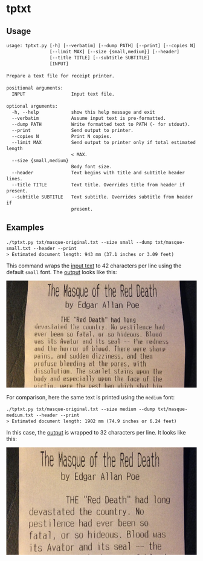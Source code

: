 tptxt
=====

Usage
-----

	usage: tptxt.py [-h] [--verbatim] [--dump PATH] [--print] [--copies N]
					[--limit MAX] [--size {small,medium}] [--header]
					[--title TITLE] [--subtitle SUBTITLE]
					[INPUT]

	Prepare a text file for receipt printer.

	positional arguments:
	  INPUT                 Input text file.

	optional arguments:
	  -h, --help            show this help message and exit
	  --verbatim            Assume input text is pre-formatted.
	  --dump PATH           Write formatted text to PATH (- for stdout).
	  --print               Send output to printer.
	  --copies N            Print N copies.
	  --limit MAX           Send output to printer only if total estimated length
							< MAX.
	  --size {small,medium}
							Body font size.
	  --header              Text begins with title and subtitle header lines.
	  --title TITLE         Text title. Overrides title from header if present.
	  --subtitle SUBTITLE   Text subtitle. Overrides subtitle from header if
							present.

Examples
--------

	./tptxt.py txt/masque-original.txt --size small --dump txt/masque-small.txt --header --print
	> Estimated document length: 943 mm (37.1 inches or 3.09 feet)

This command wraps the [input text](txt/masque-original.txt) to 42 characters per line using the default `small` font. The [output](txt/masque-small.txt) looks like this:

![masque-small.txt](txt/masque-small.jpg)
 
 For comparison, here the same text is printed using the `medium` font:

	./tptxt.py txt/masque-original.txt --size medium --dump txt/masque-medium.txt --header --print
	> Estimated document length: 1902 mm (74.9 inches or 6.24 feet)

In this case, the [output](masque-medium.txt) is wrapped to 32 characters per line. It looks like this:

![masque-medium.txt](txt/masque-medium.jpg)

